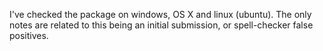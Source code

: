 I've checked the package on windows, OS X and linux (ubuntu).  The only notes are related to this being an initial submission, or spell-checker false positives.
